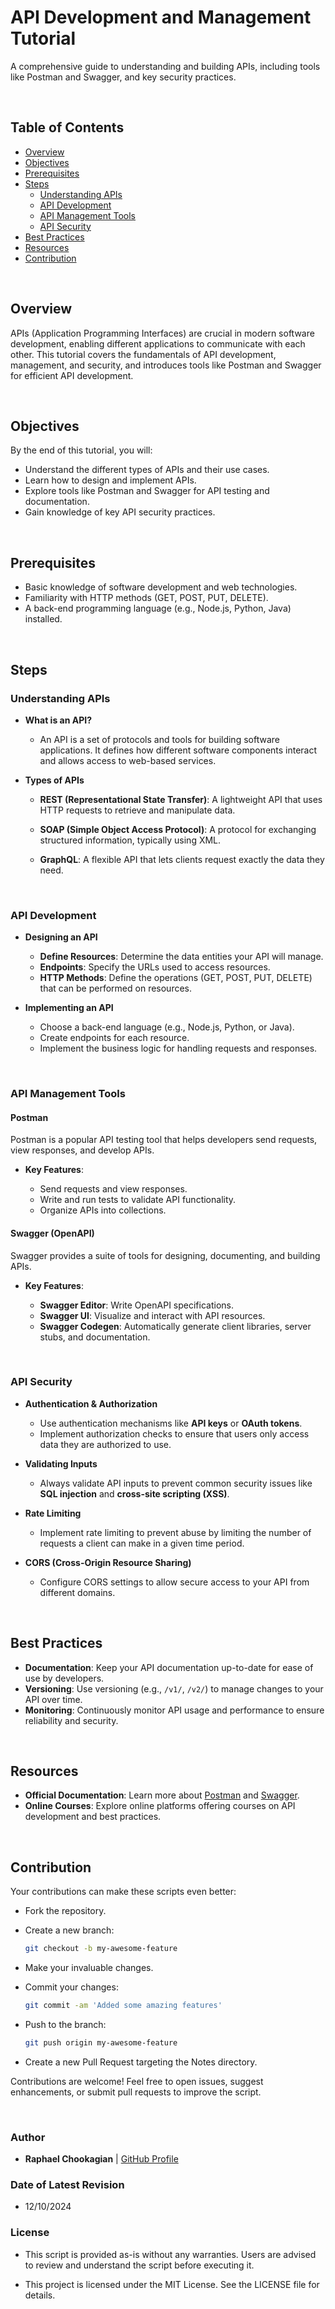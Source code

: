 # API Development and Management Tutorial

A comprehensive guide to understanding and building APIs, including tools like Postman and Swagger, and key security practices.

<br>

## **Table of Contents**

- [Overview](#overview)
- [Objectives](#objectives)
- [Prerequisites](#prerequisites)
- [Steps](#steps)
  - [Understanding APIs](#understanding-apis)
  - [API Development](#api-development)
  - [API Management Tools](#api-management-tools)
  - [API Security](#api-security)
- [Best Practices](#best-practices)
- [Resources](#resources)
- [Contribution](#contribution)

<br>

## **Overview**

APIs (Application Programming Interfaces) are crucial in modern software development, enabling different applications to communicate with each other. This tutorial covers the fundamentals of API development, management, and security, and introduces tools like Postman and Swagger for efficient API development.

<br>

## **Objectives**

By the end of this tutorial, you will:

- Understand the different types of APIs and their use cases.
- Learn how to design and implement APIs.
- Explore tools like Postman and Swagger for API testing and documentation.
- Gain knowledge of key API security practices.

<br>

## **Prerequisites**

- Basic knowledge of software development and web technologies.
- Familiarity with HTTP methods (GET, POST, PUT, DELETE).
- A back-end programming language (e.g., Node.js, Python, Java) installed.

<br>

## **Steps**

### **Understanding APIs**

- **What is an API?**

  - An API is a set of protocols and tools for building software applications. It defines how different software components interact and allows access to web-based services.

- **Types of APIs**

  - **REST (Representational State Transfer)**: A lightweight API that uses HTTP requests to retrieve and manipulate data.

  - **SOAP (Simple Object Access Protocol)**: A protocol for exchanging structured information, typically using XML.

  - **GraphQL**: A flexible API that lets clients request exactly the data they need.

<br>

### **API Development**

- **Designing an API**

  - **Define Resources**: Determine the data entities your API will manage.
  - **Endpoints**: Specify the URLs used to access resources.
  - **HTTP Methods**: Define the operations (GET, POST, PUT, DELETE) that can be performed on resources.

- **Implementing an API**

  - Choose a back-end language (e.g., Node.js, Python, or Java).
  - Create endpoints for each resource.
  - Implement the business logic for handling requests and responses.

<br>

### **API Management Tools**

#### **Postman**

Postman is a popular API testing tool that helps developers send requests, view responses, and develop APIs.

- **Key Features**:

  - Send requests and view responses.
  - Write and run tests to validate API functionality.
  - Organize APIs into collections.

#### **Swagger (OpenAPI)**

Swagger provides a suite of tools for designing, documenting, and building APIs.

- **Key Features**:

  - **Swagger Editor**: Write OpenAPI specifications.
  - **Swagger UI**: Visualize and interact with API resources.
  - **Swagger Codegen**: Automatically generate client libraries, server stubs, and documentation.

<br>

### **API Security**

- **Authentication & Authorization**

  - Use authentication mechanisms like **API keys** or **OAuth tokens**.
  - Implement authorization checks to ensure that users only access data they are authorized to use.

- **Validating Inputs**

  - Always validate API inputs to prevent common security issues like **SQL injection** and **cross-site scripting (XSS)**.

- **Rate Limiting**

  - Implement rate limiting to prevent abuse by limiting the number of requests a client can make in a given time period.

- **CORS (Cross-Origin Resource Sharing)**

  - Configure CORS settings to allow secure access to your API from different domains.

<br>

## **Best Practices**

- **Documentation**: Keep your API documentation up-to-date for ease of use by developers.
- **Versioning**: Use versioning (e.g., `/v1/`, `/v2/`) to manage changes to your API over time.
- **Monitoring**: Continuously monitor API usage and performance to ensure reliability and security.

<br>

## **Resources**

- **Official Documentation**: Learn more about [Postman](https://learning.postman.com/docs/getting-started/introduction/) and [Swagger](https://swagger.io/docs/).
- **Online Courses**: Explore online platforms offering courses on API development and best practices.

<br>

## **Contribution**

Your contributions can make these scripts even better:

- Fork the repository.

- Create a new branch:

  ```bash
  git checkout -b my-awesome-feature
  ```

- Make your invaluable changes.

- Commit your changes:

  ```bash
  git commit -am 'Added some amazing features'
  ```

- Push to the branch:

  ```bash
  git push origin my-awesome-feature
  ```

- Create a new Pull Request targeting the Notes directory.

Contributions are welcome! Feel free to open issues, suggest enhancements, or submit pull requests to improve the script.

<br>

### **Author**

- **Raphael Chookagian** | [GitHub Profile](https://github.com/cesar-group)

### **Date of Latest Revision**

- 12/10/2024

### **License**

- This script is provided as-is without any warranties. Users are advised to review and understand the script before executing it.

- This project is licensed under the MIT License. See the LICENSE file for details.


<!-- # API Development and Management Tutorial

<br>

## Introduction

APIs (Application Programming Interfaces) play a crucial role in modern software development, enabling different applications to communicate with each other. This tutorial covers the basics of API development, management, and security, along with the use of tools like Postman and Swagger.

<br>

## Understanding APIs

<br>

### What is an API?

An API is a set of protocols, routines, and tools for building software applications. It specifies how software components should interact and is used to access web-based services.

<br>

### Types of APIs

1. **REST (Representational State Transfer)**: Uses HTTP requests to access and use data.
2. **SOAP (Simple Object Access Protocol)**: A protocol for exchanging structured information.
3. **GraphQL**: Allows clients to request exactly the data they need.

<br>

## API Development

<br>

### Designing an API

- Define the resources (data entities).
- Determine the API endpoints (URLs).
- Specify the HTTP methods (GET, POST, PUT, DELETE).

<br>

### Implementing an API

- Choose a back-end language (e.g., JavaScript with Node.js, Python, Java).
- Create the API endpoints.
- Implement the business logic for each endpoint.

<br>

## API Management Tools

<br>

### Postman

Postman is a popular tool for API testing that allows you to send HTTP requests, view responses, and develop APIs.

<br>

#### Key Features

- Sending requests and viewing responses.
- Writing and running tests for APIs.
- Organizing APIs in collections.

<br>

### Swagger (OpenAPI)

Swagger is a set of tools for designing, building, and documenting RESTful APIs.

<br>

#### Key Features

- Swagger Editor: Write OpenAPI specifications.
- Swagger UI: Visualize and interact with the API’s resources.
- Swagger Codegen: Generate client libraries, server stubs, and API documentation.

<br>

## API Security

<br>

### Authentication & Authorization

- Implement authentication mechanisms (e.g., API keys, OAuth tokens).
- Ensure proper authorization checks for each endpoint.

<br>

### Validating Inputs

- Validate all API inputs to prevent common vulnerabilities like SQL injection.

<br>

### Rate Limiting

- Implement rate limiting to prevent abuse of the API.

<br>

### CORS (Cross-Origin Resource Sharing)

- Configure CORS correctly to allow your API to be used by web clients from different domains securely.

<br>

## Best Practices

- **Documentation**: Keep your API documentation up-to-date.
- **Versioning**: Use versioning to manage changes to the API.
- **Monitoring**: Monitor API usage and performance.

<br>

## Conclusion

Effective API development and management are key to building robust and scalable applications. Tools like Postman and Swagger enhance the development process and ensure APIs are well-designed and documented.

<br>

## Further Learning

- **Official Documentation**: Explore the official documentation of [Postman](https://learning.postman.com/docs/getting-started/introduction/) and [Swagger](https://swagger.io/docs/).
- **Online Courses**: Many online platforms offer courses on API development and best practices. -->
